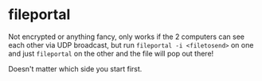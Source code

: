 # fileportal

Not encrypted or anything fancy, only works if the 2 computers can see each other via UDP broadcast, but run `fileportal -i <filetosend>` on one and just `fileportal` on the other and the file will pop out there!

Doesn't matter which side you start first.
